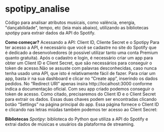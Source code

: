 # spotipy_analise
Código para analisar atributos musicais, como valência, energia, "dançabilidade", tempo, etc (leia mais abaixo), utilizando as bibliotecas *spotipy* para extrair dados da API do Spotify.

**Como começar?**
Acessando a API: Client ID, Cliente Secret e o Spotipy
Para ter acesso a API, é necessário que você se cadastre no site do Spotify que é dedicado a desenvolvedores (é possível utilizar tanto uma conta Premium quanto gratuita).
Após o cadastro e login, é necessário criar um app para obter um Client ID e Client Secret, que são necessários para conseguir o token de acesso.Não se assuste com palavras desconhecidas, caso nunca tenha usado uma API, que isto é relativamente fácil de fazer.
Para criar um app, basta ir na sua dashboard e clicar no “Create app”, inserindo os dados pedidos.
No “Redirect URI” apenas insira http://localhost:3000 conforme indica a documentação oficial.
Com seu app criado podemos conseguir o token de acesso. Como citado, precisaremos do Client ID e o Client Secret para extrair os dados. Essas duas chaves podem ser encontradas clicando botão “Settings” na página principal do app.
Essa página fornece o Client ID e clicando nas letras miúdas também podemos ter acesso ao Client Secret:

**Bibliotecas**
*Spotipy:* biblioteca do Python que utiliza a API do Spotify e extrai dados de músicas e usuários da plataforma de streaming. 
